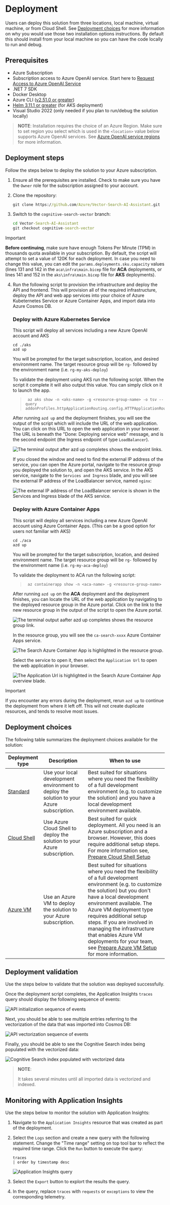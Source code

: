 # Deployment

Users can deploy this solution from three locations, local machine, virtual machine, or from Cloud Shell. See [Deployment choices](#deployment-choices) for more information on why you would use those two installation options instructions. By default this should install from your local machine so you can have the code locally to run and debug.

## Prerequisites

- Azure Subscription
- Subscription access to Azure OpenAI service. Start here to [Request Access to Azure OpenAI Service](https://customervoice.microsoft.com/Pages/ResponsePage.aspx?id=v4j5cvGGr0GRqy180BHbR7en2Ais5pxKtso_Pz4b1_xUOFA5Qk1UWDRBMjg0WFhPMkIzTzhKQ1dWNyQlQCN0PWcu)
- .NET 7 SDK
- Docker Desktop
- Azure CLI ([v2.51.0 or greater](https://docs.microsoft.com/cli/azure/install-azure-cli))
- [Helm 3.11.1 or greater](https://helm.sh/docs/intro/install/) (for AKS deployment)
- Visual Studio 2022 (only needed if you plan to run/debug the solution locally)

>**NOTE**: Installation requires the choice of an Azure Region. Make sure to set region you select which is used in the `<location>` value below supports Azure OpenAI services.  See [Azure OpenAI service regions](https://azure.microsoft.com/explore/global-infrastructure/products-by-region/?products=cognitive-services&regions=all) for more information.

## Deployment steps

Follow the steps below to deploy the solution to your Azure subscription.

1. Ensure all the prerequisites are installed.  Check to make sure you have the `Owner` role for the subscription assigned to your account.

2. Clone the repository:

    ```cmd
    git clone https://github.com/Azure/Vector-Search-AI-Assistant.git
    ```

3. Switch to the `cognitive-search-vector` branch:

    ```cmd
    cd Vector-Search-AI-Assistant
    git checkout cognitive-search-vector
    ```

> [!IMPORTANT]
> **Before continuing**, make sure have enough Tokens Per Minute (TPM) in thousands quota available in your subscription. By default, the script will attempt to set a value of 120K for each deployment. In case you need to change this value, you can edit the `params.deployments.sku.capacity` values (lines 131 and 142 in the `aca\infra\main.bicep` file for **ACA** deployments, or lines 141 and 152 in the `aks\infra\main.bicep` file for **AKS** deployments).

4. Run the following script to provision the infrastructure and deploy the API and frontend. This will provision all of the required infrastructure, deploy the API and web app services into your choice of Azure Kubeternetes Service or Azure Container Apps, and import data into Azure Cosmos DB.

    ### Deploy with Azure Kubernetes Service

    This script will deploy all services including a new Azure OpenAI account and AKS

    ```pwsh
    cd ./aks
    azd up
    ```

    You will be prompted for the target subscription, location, and desired environment name.  The target resource group will be `rg-` followed by the environment name (i.e. `rg-my-aks-deploy`)

    To validate the deployment using AKS run the following script. When the script it complete it will also output this value. You can simply click on it to launch the app.

    > ```pwsh
    >  az aks show -n <aks-name> -g <resource-group-name> -o tsv --query addonProfiles.httpApplicationRouting.config.HTTPApplicationRoutingZoneName
    >  ```

    After running `azd up` and the deployment finishes, you will see the output of the script which will include the URL of the web application. You can click on this URL to open the web application in your browser. The URL is beneath the "Done: Deploying service web" message, and is the second endpoint (the Ingress endpoint of type `LoadBalancer`).
    
    ![The terminal output after azd up completes shows the endpoint links.](../media/azd-aks-complete-output.png)
    
    If you closed the window and need to find the external IP address of the service, you can open the Azure portal, navigate to the resource group you deployed the solution to, and open the AKS service. In the AKS service, navigate to the `Services and Ingress` blade, and you will see the external IP address of the LoadBalancer service, named `nginx`:
    
    ![The external IP address of the LoadBalancer service is shown in the Services and Ingress blade of the AKS service.](../media/aks-external-ip.png)

    ### Deploy with Azure Container Apps

    This script will deploy all services including a new Azure OpenAI account using Azure Container Apps. (This can be a good option for users not familiar with AKS)

    ```pwsh
    cd ./aca
    azd up
    ```

    You will be prompted for the target subscription, location, and desired environment name. The target resource group will be `rg-` followed by the environment name (i.e. `rg-my-aca-deploy`)

    To validate the deployment to ACA run the following script:

    > ```pwsh
    >  az containerapp show -n <aca-name> -g <resource-group-name>
    >  ```

    After running `azd up` on the **ACA** deployment and the deployment finishes, you can locate the URL of the web application by navigating to the deployed resource group in the Azure portal. Click on the link to the new resource group in the output of the script to open the Azure portal.
    
    ![The terminal output aafter azd up completes shows the resource group link.](../media/azd-aca-complete-output.png)
    
    In the resource group, you will see the `ca-search-xxxx` Azure Container Apps service.
    
    ![The Search Azure Container App is highlighted in the resource group.](../media/search-container-app-resource-group.png)
    
    Select the service to open it, then select the `Application Url` to open the web application in your browser.
    
    ![The Application Url is highlighted in the Search Azure Container App overview blade.](../media/search-container-app-url.png)

> [!IMPORTANT]
> If you encounter any errors during the deployment, rerun `azd up` to continue the deployment from where it left off. This will not create duplicate resources, and tends to resolve most issues.

## Deployment choices

The following table summarizes the deployment choices available for the solution:

 Deployment type | Description | When to use
--- | --- | ---
[Standard](./deployment-standard.md) | Use your local development environment to deploy the solution to your Azure subscription. | Best suited for situations where you need the flexibility of a full development environment (e.g. to customize the solution) and you have a local development environment available.
[Cloud Shell](./deployment-cloudshell.md) | Use Azure Cloud Shell to deploy the solution to your Azure subscription. | Best suited for quick deployment. All you need is an Azure subscription and a browser. However, this does require additional setup steps. For more information see, [Prepare Cloud Shell Setup](./deployment-cloudshell-setup.md)
[Azure VM](./deployment-azurevm.md) | Use an Azure VM to deploy the solution to your Azure subscription. | Best suited for situations where you need the flexibility of a full development environment (e.g. to customize the solution) but you don't have a local development environment available. The Azure VM deployment type requires additional setup steps. If you are involved in managing the infrastructure that enables Azure VM deployments for your team, see [Prepare Azure VM Setup](./deployment-azurevm-setup.md) for more information.

## Deployment validation

Use the steps below to validate that the solution was deployed successfully.

Once the deployment script completes, the Application Insights `traces` query should display the following sequence of events:

![API initialization sequence of events](../img/initialization-trace.png)

Next, you should be able to see multiple entries referring to the vectorization of the data that was imported into Cosmos DB:

![API vectorization sequence of events](../img/initialization-embedding.png)

Finally, you should be able to see the Cognitive Search index being populated with the vectorized data:

![Cognitive Search index populated with vectorized data](../img/initialization-vector-index.png)

>**NOTE**:
>
>It takes several minutes until all imported data is vectorized and indexed.

## Monitoring with Application Insights

Use the steps below to monitor the solution with Application Insights:

1. Navigate to the `Application Insights` resource that was created as part of the deployment.

2. Select the `Logs` section and create a new query with the following statement. Change the "Time range" setting on top tool bar to reflect the required time range. Click the `Run` button to execute the query:

    ```kql
    traces
    | order by timestamp desc
    ```

    ![Application Insights query](../img/monitoring-traces.png)

3. Select the `Export` button to explort the results the query.

4. In the query, replace `traces` with `requests` or `exceptions` to view the corresponding telemetry.
